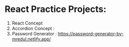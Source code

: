 # React Practice Projects:

1. React Concept
2. Accordion Concept :
3. Password Generator : https://password-generator-by-mredul.netlify.app/
 
